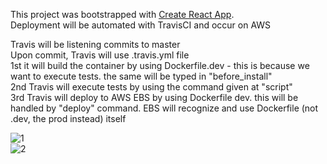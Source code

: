 This project was bootstrapped with [Create React App](https://github.com/facebook/create-react-app).  
Deployment will be automated with TravisCI and occur on AWS  

Travis will be listening commits to master  
Upon commit, Travis will use .travis.yml file   
1st it will build the container by using Dockerfile.dev - this is because we want to execute tests. the same will be typed in "before_install"  
2nd Travis will execute tests by using the command given at "script"  
3rd Travis will deploy to AWS EBS by using Dockerfile dev. this will be handled by "deploy" command. EBS will recognize and use Dockerfile (not .dev, the prod instead) itself  

![1](https://github.com/emirkorkmaz/cloudera-quickstart-docker-compose/blob/master/misc/images/1.png "1")  
![2](https://github.com/emirkorkmaz/cloudera-quickstart-docker-compose/blob/master/misc/images/2.png "2")  
